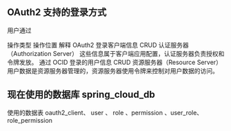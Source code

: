 



## OAuth2 支持的登录方式

用户通过




操作类型	                          操作位置	                             解释
OAuth2 登录客户端信息 CRUD	认证服务器（Authorization Server） 	 这些信息属于客户端应用配置，认证服务器负责授权和令牌发放。
通过 OCID 登录的用户信息 CRUD	资源服务器（Resource Server）	         用户数据是资源服务器管理的，资源服务器使用令牌来控制对用户数据的访问。




## 现在使用的数据库 spring_cloud_db

使用的数据表 oauth2_client、 user 、 role 、permission 、user_role、role_permission
